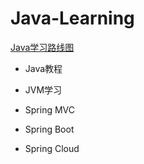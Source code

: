# Java-Learning
[Java学习路线图](https://www.cnblogs.com/biehongli/p/5754555.html)

- Java教程
 
  
- JVM学习

- Spring MVC

- Spring Boot

- Spring Cloud
